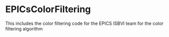 # EPICsColorFiltering
This includes the color filtering code for the EPICS ISBVI team for the color filtering algorithm
